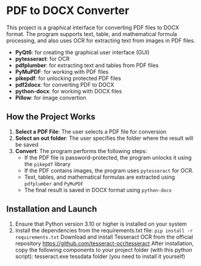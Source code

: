 # PDF to DOCX Converter

This project is a graphical interface for converting PDF files to DOCX format. The program supports text, table, and mathematical formula processing, and also uses OCR for extracting text from images in PDF files.

- **PyQt6**: for creating the graphical user interface (GUI)
- **pytesseract**: for OCR
- **pdfplumber**: for extracting text and tables from PDF files
- **PyMuPDF**: for working with PDF files
- **pikepdf**: for unlocking protected PDF files
- **pdf2docx**: for converting PDF to DOCX
- **python-docx**: for working with DOCX files
- **Pillow**: for image convertion

## How the Project Works

1. **Select a PDF File**: The user selects a PDF file for conversion
2. **Select an out folder**: The user specifies the folder where the result will be saved
3. **Convert**: The program performs the following steps:
   - If the PDF file is password-protected, the program unlocks it using the `pikepdf` library
   - If the PDF contains images, the program uses `pytesseract` for OCR.
   - Text, tables, and mathematical formulas are extracted using `pdfplumber` and `PyMuPDF`
   - The final result is saved in DOCX format using `python-docx`

## Installation and Launch

1. Ensure that Python version 3.10 or higher is installed on your system
2. Install the dependencies from the requirements.txt file:
`pip install -r requirements.txt`
Download and install Tesseract OCR from the official repository
https://github.com/tesseract-ocr/tesseract
After installation, copy the following components to your project folder (with this python script):
tesseract.exe
tessdata folder (you need to install it yourself)


